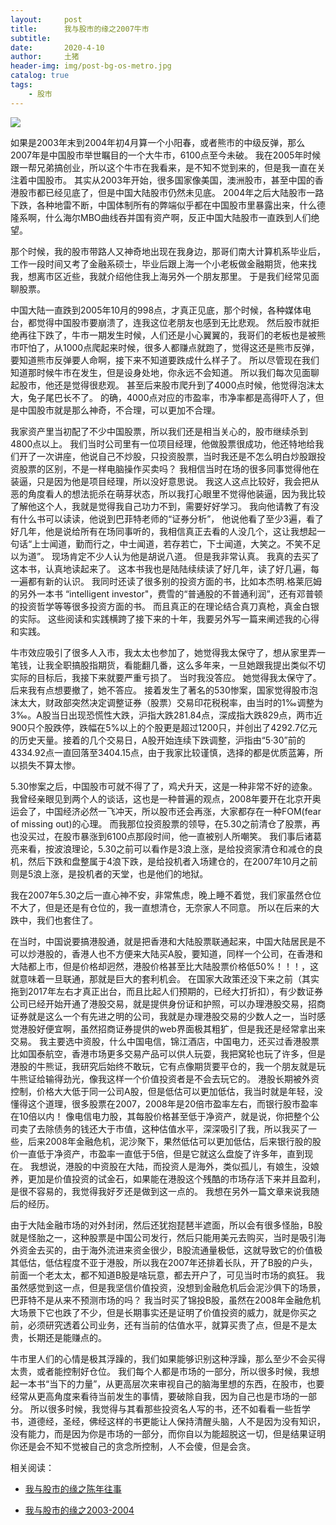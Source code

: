 ```yaml
---
layout:     post
title:      我与股市的缘之2007牛市
subtitle:   
date:       2020-4-10
author:     土猪
header-img: img/post-bg-os-metro.jpg
catalog: true
tags:
    - 股市
---
```


![](https://steemitimages.com/DQmXvzrgW6vpvfvASCdGxU3ZuipqhFz1kHtRuDJ4wfSgQe1/image.png)


如果是2003年末到2004年初4月算一个小阳春，或者熊市的中级反弹，那么2007年是中国股市举世瞩目的一个大牛市，6100点至今未破。 我在2005年时候跟一帮兄弟搞创业，所以这个牛市在我看来，是不知不觉到来的，但是我一直在关注着中国股市。 其实从2003年开始，很多国家像美国，澳洲股市，甚至中国的香港股市都已经见底了，但是中国大陆股市仍然未见底。 2004年之后大陆股市一路下跌，各种地雷不断，中国体制所有的弊端似乎都在中国股市里暴露出来，什么德隆系啊，什么海尔MBO曲线吞并国有资产啊，反正中国大陆股市一直跌到人们绝望。 



那个时候，我的股市带路人又神奇地出现在我身边，那哥们南大计算机系毕业后，工作一段时间又考了金融系硕士，毕业后跟上海一个小老板做金融期货，他来找我，想离市区近些，我就介绍他住我上海另外一个朋友那里。 于是我们经常见面聊股票。 



中国大陆一直跌到2005年10月的998点，才真正见底，那个时候，各种媒体电台，都觉得中国股市要崩溃了，连我这位老朋友也感到无比悲观。 然后股市就拒绝再往下跌了，牛市一期发生时候，人们还是小心翼翼的，我哥们的老板也是被熊市吓怕了，从1000点爬起来时候，很多人都赚点就跑了，觉得这还是熊市反弹，要知道熊市反弹要人命啊，接下来不知道要跌成什么样子了。 所以尽管现在我们知道那时候牛市在发生，但是设身处地，你永远不会知道。 所以我们每次见面聊起股市，他还是觉得很悲观。 甚至后来股市爬升到了4000点时候，他觉得泡沫太大，兔子尾巴长不了。 的确，4000点对应的市盈率，市净率都是高得吓人了，但是中国股市就是那么神奇，不合理，可以更加不合理。




我家资产里当初配了不少中国股票，所以我们还是相当关心的，股市继续杀到4800点以上。 我们当时公司里有一位项目经理，他做股票很成功，他还特地给我们开了一次讲座，他说自己不炒股，只投资股票，当时我还是不怎么明白炒股跟投资股票的区别，不是一样电脑操作买卖吗？ 我相信当时在场的很多同事觉得他在装逼，只是因为他是项目经理，所以没好意思说。 我这人这点比较好，我会把从恶的角度看人的想法扼杀在萌芽状态，所以我打心眼里不觉得他装逼，因为我比较了解他这个人，我就是觉得我自己功力不到，需要好好学习。 我向他请教了有没有什么书可以读读，他说到巴菲特老师的“证券分析”， 他说他看了至少3遍，看了好几年，他是说给所有在场同事听的，我相信真正去看的人没几个，这让我想起一句话“上士闻道，勤而行之，中士闻道，若存若亡，下士闻道，大笑之。不笑不足以为道”。 现场肯定不少人认为他是胡说八道。 但是我非常认真。 我真的去买了这本书，认真地读起来了。 这本书我也是陆陆续续读了好几年，读了好几遍，每一遍都有新的认识。 我同时还读了很多别的投资方面的书，比如本杰明.格莱厄姆的另外一本书 “intelligent investor"，费雪的“普通股的不普通利润”，还有邓普顿的投资哲学等等很多投资方面的书。 而且真正的在理论结合真刀真枪，真金白银的实际。 这些阅读和实践横跨了接下来的十年，我要另外写一篇来阐述我的心得和实践。 





牛市效应吸引了很多人入市，我太太也参加了，她觉得我太保守了，想从家里弄一笔钱，让我全职搞股指期货，看能翻几番，这么多年来，一旦她跟我提出类似不切实际的目标后，我接下来就要严重亏损了。 当时我没答应。 她觉得我太保守了。 后来我有点想要撤了，她不答应。 接着发生了著名的530惨案，国家觉得股市泡沫太大，财政部突然决定调整证券（股票）交易印花税税率，由当时的1‰调整为3‰。A股当日出现恐慌性大跌，沪指大跌281.84点，深成指大跌829点，两市近900只个股跌停，跌幅在5%以上的个股更是超过1200只，并创出了4292.7亿元的历史天量。接着的几个交易日，A股开始连续下跌调整，沪指由“5·30”前的4334.92点一直回落至3404.15点，由于我家比较谨慎，选择的都是优质蓝筹，所以损失不算太惨。 






5.30惨案之后，中国股市可就不得了了，鸡犬升天，这是一种非常不好的迹象。 我曾经亲眼见到两个人的谈话，这也是一种普遍的观点，2008年要开在北京开奥运会了，中国经济必然一飞冲天，所以股市还会再涨，大家都存在一种FOM(fear of missing out)的心理。 而我那位投资股票的领导，在5.30之前清仓了股票，再也没买过，在股市暴涨到6100点那段时间，他一直被别人所嘲笑。 我们事后诸葛亮来看，按波浪理论，5.30之前可以看作是3浪上涨，是给投资家清仓和减仓的良机，然后下跌和盘整属于4浪下跌，是给投机者入场建仓的，在2007年10月之前则是5浪上涨，是投机者的天堂，也是他们的地狱。 







我在2007年5.30之后一直心神不安，非常焦虑，晚上睡不着觉，我们家虽然仓位不大了，但是还是有仓位的，我一直想清仓，无奈家人不同意。 所以在后来的大跌中，我们也套住了。 





在当时，中国说要搞港股通，就是把香港和大陆股票联通起来，中国大陆居民是不可以炒港股的，香港人也不方便来大陆买A股，要知道，同样一个公司，在香港和大陆都上市，但是价格却迥然，港股价格甚至比大陆股票价格低50%！！！，这就意味着一旦联通，那就是巨大的套利机会。  在国家大政策还没下来之前（其实拖到2017年左右才真正出台，而且比起人们预期的，已经大打折扣），有少数证券公司已经开始开通了港股交易，就是提供身份证和护照，可以办理港股交易，招商证券就是这么一个有先进之明的公司，我就是办理港股交易的少数人之一，当时感觉港股好便宜啊，虽然招商证券提供的web界面极其粗犷，但是我还是经常拿出来交易。 我主要选中资股，什么中国电信，锦江酒店，中国电力，还买过香港股票比如国泰航空，香港市场更多交易产品可以供人玩耍，我把窝轮也玩了许多，但是港股的牛熊证，我研究后始终不敢玩，它有点像期货要平仓的，我一个朋友就是玩牛熊证给输得劲光，像我这样一个价值投资者是不会去玩它的。  港股长期被外资控制，价格大大低于同一公司A股，但是低估可以更加低估，我当时就是年轻，没懂得这个道理，很多股票在2007，2008年是20倍市盈率左右，而银行股市盈率在10倍以内！ 像电信电力股，其每股价格甚至低于净资产，就是说，你把整个公司卖了去除债务的钱还大于市值，这种估值水平，深深吸引了我，所以我买了一些，后来2008年金融危机，泥沙聚下，果然低估可以更加低估，后来银行股的股价一直低于净资产，市盈率一直低于5倍，但是它就这么盘旋了许多年，直到现在。  我想说，港股的中资股在大陆，而投资人是海外，类似孤儿，有娘生，没娘养，更加是价值投资的试金石，如果能在港股这个残酷的市场存活下来并且盈利，是很不容易的，我觉得我好歹还是做到这一点的。  我想在另外一篇文章来说我随后的经历。






由于大陆金融市场的对外封闭，然后还犹抱琵琶半遮面，所以会有很多怪胎，B股就是怪胎之一，这种股票是中国公司发行，然后只能用美元去购买，当时是吸引海外资金去买的，由于海外流进来资金很少，B股流通量极低，这就导致它的价值极其低估，低估程度不亚于港股，所以我在2007年还排着长队，开了B股的户头，前面一个老太太，都不知道B股是啥玩意，都去开户了，可见当时市场的疯狂。 我虽然感觉到这一点，但是我坚信价值投资，没想到金融危机后会泥沙俱下的场景，巴菲特不是从来不预测市场的吗？ 我当时买了锦投B股，虽然在2008年金融危机大场景下它也跌了不少，但是长期事实还是证明了价值投资的威力，就是你买之前，必须研究透着公司业务，还有当前的估值水平，就算买贵了点，但是不是太贵，长期还是能赚点的。






牛市里人们的心情是极其浮躁的，我们如果能够识别这种浮躁，那么至少不会买得太贵，或者能控制好仓位。 我们每个人都是市场的一部分，所以很多时候，我想起一本书“当下的力量”，从更高层次来审视自己的脑海里想的东西，在股市，也要经常从更高角度来看待当前发生的事情，要破除自我，因为自己也是市场的一部分。 所以很多时候，我觉得与其看那些投资名人写的书，还不如看看一些哲学书，道德经，圣经，佛经这样的书更能让人保持清醒头脑，人不是因为没有知识，没有能力，而是因为你是市场的一部分，而你自以为能超脱这一切，但是结果证明你还是会不知不觉被自己的贪念所控制，人不会傻，但是会贪。 




相关阅读：


- [我与股市的缘之陈年往事](http://livinginau.life/2020/02/20/%E6%88%91%E4%B8%8E%E8%82%A1%E5%B8%82%E7%9A%84%E7%BC%98%E4%B9%8B%E9%99%88%E5%B9%B4%E5%BE%80%E4%BA%8B/)

- [我与股市的缘之2003-2004](http://livinginau.life/2017/12/07/%E6%88%91%E4%B8%8E%E8%82%A1%E5%B8%82%E7%9A%84%E7%BC%98%E4%B9%8B2003-2004/)